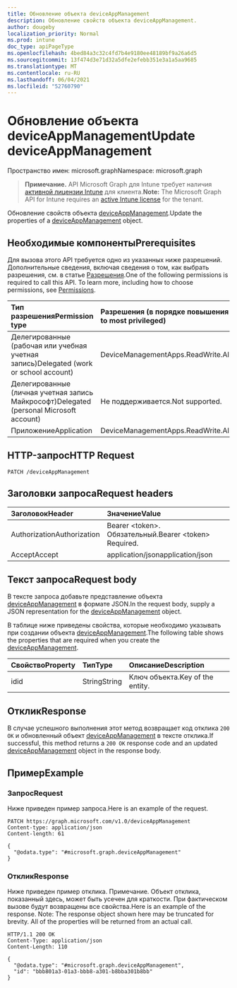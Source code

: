 ```yaml
---
title: Обновление объекта deviceAppManagement
description: Обновление свойств объекта deviceAppManagement.
author: dougeby
localization_priority: Normal
ms.prod: intune
doc_type: apiPageType
ms.openlocfilehash: 4bed84a3c32c4fd7b4e9180ee48189bf9a26a6d5
ms.sourcegitcommit: 13f474d3e71d32a5dfe2efebb351e3a1a5aa9685
ms.translationtype: MT
ms.contentlocale: ru-RU
ms.lasthandoff: 06/04/2021
ms.locfileid: "52760790"
---
```

# <a name="update-deviceappmanagement"></a><span data-ttu-id="17f8b-103">Обновление объекта deviceAppManagement</span><span class="sxs-lookup"><span data-stu-id="17f8b-103">Update deviceAppManagement</span></span>

<span data-ttu-id="17f8b-104">Пространство имен: microsoft.graph</span><span class="sxs-lookup"><span data-stu-id="17f8b-104">Namespace: microsoft.graph</span></span>

> <span data-ttu-id="17f8b-105">**Примечание.** API Microsoft Graph для Intune требует наличия [активной лицензии Intune](https://go.microsoft.com/fwlink/?linkid=839381) для клиента.</span><span class="sxs-lookup"><span data-stu-id="17f8b-105">**Note:** The Microsoft Graph API for Intune requires an [active Intune license](https://go.microsoft.com/fwlink/?linkid=839381) for the tenant.</span></span>

<span data-ttu-id="17f8b-106">Обновление свойств объекта [deviceAppManagement](../resources/intune-books-deviceappmanagement.md).</span><span class="sxs-lookup"><span data-stu-id="17f8b-106">Update the properties of a [deviceAppManagement](../resources/intune-books-deviceappmanagement.md) object.</span></span>

## <a name="prerequisites"></a><span data-ttu-id="17f8b-107">Необходимые компоненты</span><span class="sxs-lookup"><span data-stu-id="17f8b-107">Prerequisites</span></span>
<span data-ttu-id="17f8b-p101">Для вызова этого API требуется одно из указанных ниже разрешений. Дополнительные сведения, включая сведения о том, как выбрать разрешения, см. в статье [Разрешения](/graph/permissions-reference).</span><span class="sxs-lookup"><span data-stu-id="17f8b-p101">One of the following permissions is required to call this API. To learn more, including how to choose permissions, see [Permissions](/graph/permissions-reference).</span></span>

|<span data-ttu-id="17f8b-110">Тип разрешения</span><span class="sxs-lookup"><span data-stu-id="17f8b-110">Permission type</span></span>|<span data-ttu-id="17f8b-111">Разрешения (в порядке повышения привилегий)</span><span class="sxs-lookup"><span data-stu-id="17f8b-111">Permissions (from least to most privileged)</span></span>|
|:---|:---|
|<span data-ttu-id="17f8b-112">Делегированные (рабочая или учебная учетная запись)</span><span class="sxs-lookup"><span data-stu-id="17f8b-112">Delegated (work or school account)</span></span>|<span data-ttu-id="17f8b-113">DeviceManagementApps.ReadWrite.All</span><span class="sxs-lookup"><span data-stu-id="17f8b-113">DeviceManagementApps.ReadWrite.All</span></span>|
|<span data-ttu-id="17f8b-114">Делегированные (личная учетная запись Майкрософт)</span><span class="sxs-lookup"><span data-stu-id="17f8b-114">Delegated (personal Microsoft account)</span></span>|<span data-ttu-id="17f8b-115">Не поддерживается.</span><span class="sxs-lookup"><span data-stu-id="17f8b-115">Not supported.</span></span>|
|<span data-ttu-id="17f8b-116">Приложение</span><span class="sxs-lookup"><span data-stu-id="17f8b-116">Application</span></span>|<span data-ttu-id="17f8b-117">DeviceManagementApps.ReadWrite.All</span><span class="sxs-lookup"><span data-stu-id="17f8b-117">DeviceManagementApps.ReadWrite.All</span></span>|

## <a name="http-request"></a><span data-ttu-id="17f8b-118">HTTP-запрос</span><span class="sxs-lookup"><span data-stu-id="17f8b-118">HTTP Request</span></span>
<!-- {
  "blockType": "ignored"
}
-->
``` http
PATCH /deviceAppManagement
```

## <a name="request-headers"></a><span data-ttu-id="17f8b-119">Заголовки запроса</span><span class="sxs-lookup"><span data-stu-id="17f8b-119">Request headers</span></span>
|<span data-ttu-id="17f8b-120">Заголовок</span><span class="sxs-lookup"><span data-stu-id="17f8b-120">Header</span></span>|<span data-ttu-id="17f8b-121">Значение</span><span class="sxs-lookup"><span data-stu-id="17f8b-121">Value</span></span>|
|:---|:---|
|<span data-ttu-id="17f8b-122">Authorization</span><span class="sxs-lookup"><span data-stu-id="17f8b-122">Authorization</span></span>|<span data-ttu-id="17f8b-123">Bearer &lt;token&gt;. Обязательный.</span><span class="sxs-lookup"><span data-stu-id="17f8b-123">Bearer &lt;token&gt; Required.</span></span>|
|<span data-ttu-id="17f8b-124">Accept</span><span class="sxs-lookup"><span data-stu-id="17f8b-124">Accept</span></span>|<span data-ttu-id="17f8b-125">application/json</span><span class="sxs-lookup"><span data-stu-id="17f8b-125">application/json</span></span>|

## <a name="request-body"></a><span data-ttu-id="17f8b-126">Текст запроса</span><span class="sxs-lookup"><span data-stu-id="17f8b-126">Request body</span></span>
<span data-ttu-id="17f8b-127">В тексте запроса добавьте представление объекта [deviceAppManagement](../resources/intune-books-deviceappmanagement.md) в формате JSON.</span><span class="sxs-lookup"><span data-stu-id="17f8b-127">In the request body, supply a JSON representation for the [deviceAppManagement](../resources/intune-books-deviceappmanagement.md) object.</span></span>

<span data-ttu-id="17f8b-128">В таблице ниже приведены свойства, которые необходимо указывать при создании объекта [deviceAppManagement](../resources/intune-books-deviceappmanagement.md).</span><span class="sxs-lookup"><span data-stu-id="17f8b-128">The following table shows the properties that are required when you create the [deviceAppManagement](../resources/intune-books-deviceappmanagement.md).</span></span>

|<span data-ttu-id="17f8b-129">Свойство</span><span class="sxs-lookup"><span data-stu-id="17f8b-129">Property</span></span>|<span data-ttu-id="17f8b-130">Тип</span><span class="sxs-lookup"><span data-stu-id="17f8b-130">Type</span></span>|<span data-ttu-id="17f8b-131">Описание</span><span class="sxs-lookup"><span data-stu-id="17f8b-131">Description</span></span>|
|:---|:---|:---|
|<span data-ttu-id="17f8b-132">id</span><span class="sxs-lookup"><span data-stu-id="17f8b-132">id</span></span>|<span data-ttu-id="17f8b-133">String</span><span class="sxs-lookup"><span data-stu-id="17f8b-133">String</span></span>|<span data-ttu-id="17f8b-134">Ключ объекта.</span><span class="sxs-lookup"><span data-stu-id="17f8b-134">Key of the entity.</span></span>|



## <a name="response"></a><span data-ttu-id="17f8b-135">Отклик</span><span class="sxs-lookup"><span data-stu-id="17f8b-135">Response</span></span>
<span data-ttu-id="17f8b-136">В случае успешного выполнения этот метод возвращает код отклика `200 OK` и обновленный объект [deviceAppManagement](../resources/intune-books-deviceappmanagement.md) в тексте отклика.</span><span class="sxs-lookup"><span data-stu-id="17f8b-136">If successful, this method returns a `200 OK` response code and an updated [deviceAppManagement](../resources/intune-books-deviceappmanagement.md) object in the response body.</span></span>

## <a name="example"></a><span data-ttu-id="17f8b-137">Пример</span><span class="sxs-lookup"><span data-stu-id="17f8b-137">Example</span></span>

### <a name="request"></a><span data-ttu-id="17f8b-138">Запрос</span><span class="sxs-lookup"><span data-stu-id="17f8b-138">Request</span></span>
<span data-ttu-id="17f8b-139">Ниже приведен пример запроса.</span><span class="sxs-lookup"><span data-stu-id="17f8b-139">Here is an example of the request.</span></span>
``` http
PATCH https://graph.microsoft.com/v1.0/deviceAppManagement
Content-type: application/json
Content-length: 61

{
  "@odata.type": "#microsoft.graph.deviceAppManagement"
}
```

### <a name="response"></a><span data-ttu-id="17f8b-140">Отклик</span><span class="sxs-lookup"><span data-stu-id="17f8b-140">Response</span></span>
<span data-ttu-id="17f8b-p102">Ниже приведен пример отклика. Примечание. Объект отклика, показанный здесь, может быть усечен для краткости. При фактическом вызове будут возвращены все свойства.</span><span class="sxs-lookup"><span data-stu-id="17f8b-p102">Here is an example of the response. Note: The response object shown here may be truncated for brevity. All of the properties will be returned from an actual call.</span></span>
``` http
HTTP/1.1 200 OK
Content-Type: application/json
Content-Length: 110

{
  "@odata.type": "#microsoft.graph.deviceAppManagement",
  "id": "bbb801a3-01a3-bbb8-a301-b8bba301b8bb"
}
```




